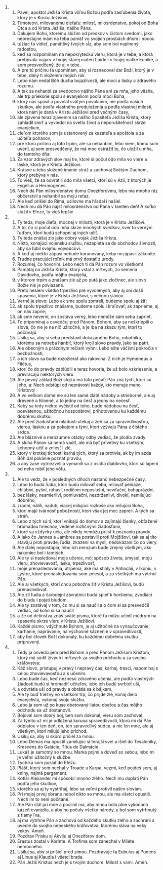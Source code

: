 <ol>
  <li>
    <ol>
      <li>Pavel, apoštol Ježiša Krista vôľou Božou podľa zasľúbenia života, ktorý je v Kristu Ježišovi,</li>
      <li>Timoteovi, milovanému dieťaťu: milosť, milosrdenstvo, pokoj od Boha Otca a od Krista Ježiša, nášho Pána.</li>
      <li>Ďakujem Bohu, ktorému slúžim od predkov v čistom svedomí, jako neprestajne mám na teba pamäť vo svojich prosbách dňom i nocou</li>
      <li>túžiac ťa vidieť, pamätlivý tvojich sĺz, aby som bol naplnený radosťou,</li>
      <li>keď sa rozpomínam na nepokryteckú vieru, ktorá je v tebe, a ktorá prebývala najprv v tvojej starej materi Loide i v tvojej matke Eunike, a som presvedčený, že aj v tebe.</li>
      <li>A pre tú príčinu ťa upomínam, aby si roznecoval dar Boží, ktorý je v tebe, daný ti vložením mojich rúk.</li>
      <li>Lebo nám nedal Bôh ducha bojazlivosti, ale moci a lásky a zdravého rozumu.</li>
      <li>A tak sa nehanbi za svedoctvo nášho Pána ani za mňa, jeho väzňa, ale trp priekorie spolu s evanjeliom podľa moci Boha,</li>
      <li>ktorý nás spasil a povolal svätým povolaním, nie podľa našich skutkov, ale podľa vlastného preduloženia a podľa vlastnej milosti, ktorá nám je daná v Kristu Ježišovi pred večnými časy,</li>
      <li>ale zjavená teraz zjavením sa nášho Spasiteľa Ježiša Krista, ktorý zahladil smrť a vyviedol na svetlo život a neporušiteľnosť skrze evanjelium,</li>
      <li>cieľom ktorého som ja ustanovený za kazateľa a apoštola a za učiteľa pohanov,</li>
      <li>pre ktorú príčinu aj toto trpím, ale sa nehanbím, lebo viem, komu som uveril, aj som presvedčený, že má moc ostrážiť to, čo uložil u mňa, do tamtoho dňa.</li>
      <li>Za vzor zdravých slov maj tie, ktoré si počul odo mňa vo viere a láske, ktorá je v Kristu Ježišovi.</li>
      <li>Krásne u teba složené imanie stráž a zachovaj Svätým Duchom, ktorý prebýva v nás.</li>
      <li>To vieš, že sa odvrátili odo mňa všetci, ktorí sú v Ázii, z ktorých je Fygellus a Hermogenes.</li>
      <li>Nech dá Pán milosrdenstvo domu Oneziforovmu, lebo ma mnoho ráz občerstvil a nehanbil sa moju reťaz.</li>
      <li>Ale keď prišiel do Ríma, usilovne ma hľadal i našiel.</li>
      <li>Nech mu dá Pán najsť milosrdenstvo od Pána v tamten deň! A koľko slúžil v Efeze, ty vieš lepšie.</li>
    </ol>
  </li>
  <li>
    <ol>
      <li>Ty teda, moje dieťa, mocnej v milosti, ktorá je v Kristu Ježišovi.</li>
      <li>A to, čo si počul odo mňa skrze mnohých svedkov, sver to verným ľuďom, ktorí budú schopní aj iných učiť.</li>
      <li>Ty teda znášaj zlo jako dobrý vojak Ježiša Krista.</li>
      <li>Nikto, konajúci vojenskú službu, nezapletá sa do obchodov živnosti, aby sa ľúbil svojmu vojvodcovi.</li>
      <li>A keď aj niekto zápasí nebude korunovaný, keby nezápasil zákonite.</li>
      <li>Trudne pracujúci roľník má prvý dostať z úrody.</li>
      <li>Rozumej, čo hovorím. Lebo nech ti dá Pán rozum vo všetkom!</li>
      <li>Pamätaj na Ježiša Krista, ktorý vstal z mŕtvych, zo semena Dávidovho, podľa môjho evanjelia,</li>
      <li>v ktorom trpím a znášam zlé až po putá jako zločinec, ale slovo Božie nie je poviazané.</li>
      <li>Preto nesiem všetko trpezlivo pre vyvolených, aby aj oni došli spasenia, ktoré je v Kristu Ježišovi, s večnou slávou.</li>
      <li>Verné je slovo: Lebo ak sme spolu zomreli, budeme spolu aj žiť;</li>
      <li>ak spolu trpezlivo znášame, budeme spolu i kraľovať; ak zaprieme, aj on nás zaprie;</li>
      <li>ak sme neverní, on zostáva verný, lebo nemôže sám seba zaprieť.</li>
      <li>To pripomínaj a osvedčuj pred Pánom, Bohom, aby sa neškriepili o slová, čo nie je na nič užitočné, a je iba na zkazu tým, ktorí to počúvajú.</li>
      <li>Usiluj sa, aby si seba predstavil dokázaného Bohu, robotníka, ktorému sa netreba hanbiť, ktorý krojí slovo pravdy, jako sa patrí.</li>
      <li>Ale obecným a prázdnym rečiam vyhni. Lebo ešte väčšmi pokročia v bezbožnosti,</li>
      <li>a ich slovo sa bude rozožierať ako rakovina. Z nich je Hymeneus a Filétus,</li>
      <li>ktorí čo do pravdy zablúdili a teraz hovoria, že už bolo vzkriesenie, a prevracajú niektorých vieru.</li>
      <li>Ale pevný základ Boží stojí a má túto pečať: Pán zná tých, ktorí sú jeho, a: Nech odstúpi od neprávosti každý, kto menuje meno Kristovo!</li>
      <li>A vo veľkom dome nie sú len samé zlaté nádoby a strieborné, ale aj drevené a hlinené, a to jedny na česť a jedny na nečesť.</li>
      <li>Keby sa tedy niekto vyčistil od toho, bude nádobou na česť, posvätenou, užitočnou hospodárovi, prihotovenou ku každému dobrému skutku.</li>
      <li>Ale pred žiadosťami mladosti utekaj a žeň sa za spravedlivosťou, vierou, láskou a za pokojom s tými, ktorí vzývajú Pána z čistého srdca.</li>
      <li>Ale bláznivé a nerozumné otázky odby vediac, že plodia zvady.</li>
      <li>A sluha Pánov sa nemá vadiť, ale má byť prívetivý ku všetkým, schopný učiť a zniesť i zlé,</li>
      <li>ktorý v krotkej tichosti karhá tých, ktorý sa protivia, ak by im azda Bôh dal pokánie poznať pravdu,</li>
      <li>a aby zase vytriezveli a vymanili sa z osídla diablovho, ktorí sú lapení od neho robiť jeho vôľu.</li>
    </ol>
  </li>
  <li>
    <ol>
      <li>Ale to vedz, že v posledných dňoch nastanú nebezpečné časy.</li>
      <li>Lebo to budú ľudia, ktorí budú milovať seba, milovať peniaze, chlúbiví, pyšní, rúhaví, rodičom neposlušní, nevďační, bohaprázdni,</li>
      <li>bez lásky, nesmierliví, pomluvační, nezdržanliví, divokí, nemilujúci dobrého,</li>
      <li>zradní, náhli, nadutí, viacej milujúci rozkoše ako milujúci Boha,</li>
      <li>ktorí majú tvárnosť pobožnosti, ktorí však jej moc zapreli. A tých sa stráň.</li>
      <li>Lebo z tých sú tí, ktorí vnikajú do domov a zajímajú žienky, obťažené hromadou hriechov, vedené rozličnými žiadosťami,</li>
      <li>ktoré sa vždycky učia, ale nikdy nemôžu prijsť k poznaniu pravdy.</li>
      <li>A jako čo Jannes a Jambres sa postavili proti Mojžišovi, tak sa aj títo staväjú proti pravde, ľudia, zkazení na mysli, nedokázaní čo do viery.</li>
      <li>Ale ďalej nepostúpia, lebo ich nerozum bude zrejmý všetkým, ako nakoniec bol i tamtých.</li>
      <li>Ale ty si nasledoval moje učenie, môj spôsob života, úmysel, moju vieru, zhovievavosť, lásku, trpezlivosť,</li>
      <li>moje prenasledovania, utrpenia, aké ma stihly v Antiochii, v Ikoniu, v Lystre, ktoré prenasledovania som zniesol, a zo všetkých ma vytrhol Pán.</li>
      <li>Ale aj všetkých, ktorí chcú pobožne žiť v Kristu Ježišovi, budú prenasledovať.</li>
      <li>Ale zlí ľudia a čarodejní závratníci budú spieť k horšiemu, zvodiaci do bludu i pojatí bludom.</li>
      <li>Ale ty zostávaj v tom, čo mu si sa naučil a o čom si sa presvedčil vediac, od koho si sa naučil</li>
      <li>a že od detinstva znáš sväté písma, ktoré ťa môžu učiniť múdrym na spasenie skrze vieru v Kristu Ježišovi.</li>
      <li>Každé písmo, vdýchnuté Bohom, je aj užitočné na vynaučovanie, karhanie, naprávanie, na výchovné káznenie v spravedlivosti,</li>
      <li>aby bol človek Boží dokonalý, ku každému dobrému skutku pripravený.</li>
    </ol>
  </li>
  <li>
    <ol>
      <li>Tedy ja osvedčujem pred Bohom a pred Pánom Ježišom Kristom, ktorý má súdiť živých i mŕtvych za svojho príchodu a za svojho kráľovstva:</li>
      <li>Káž slovo, pristupuj v pravý i nepravý čas, karhaj, tresci, napomínaj s celou zhovievavosťou a s učením.</li>
      <li>Lebo bude čas, keď neznesú zdravého učenia, ale podľa vlastných žiadostí budú si hromadiť učiteľov, lebo ich budú svrbieť uši,</li>
      <li>a odvrátia uši od pravdy a obrátia sa k bájkam.</li>
      <li>Ale ty buď triezvy vo všetkom trp, čo prijde zlé, konaj dielo evanjelistu, vykonaj svoju službu.</li>
      <li>Lebo ja som už po kuse obetovaný liatou obeťou a čas môjho odchodu sa už dostanovil.</li>
      <li>Bojoval som dobrý boj, beh som dokonal, vieru som zachoval.</li>
      <li>Za týmto už mi je odložená koruna spravedlivosti, ktorú mi dá Pán odplatou v ten deň, on, ten spravedlivý sudca, a nie len mne, ale aj všetkým, ktorí milujú jeho príchod.</li>
      <li>Usiluj sa, aby si skoro prišiel za mnou.</li>
      <li>Lebo Démas ma opustil zamilujúc si terajší svet a išiel do Tesaloniky, Krescens do Galácie, Títus do Dalmácie.</li>
      <li>Lukáš je samotný so mnou. Marka pojmi a doveď so sebou, lebo mi je veľmi užitočný k službe.</li>
      <li>Tychika som poslal do Efezu.</li>
      <li>Plášť, ktorý som nechal v Troade u Karpa, vezmi, keď pojdeš sem, aj knihy, najmä pergament.</li>
      <li>Kotlár Alexander mi spôsobil mnoho zlého. Nech mu doplatí Pán podľa jeho skutkov,</li>
      <li>ktorého sa aj ty vystríhaj, lebo sa veľmi protivil našim slovám.</li>
      <li>Pri mojej prvej obrane nebol nikto so mnou, ale ma všetci opustili. Nech im to neni počítané.</li>
      <li>Ale Pán stál pri mne a posilnil ma, aby mnou bola plne vykonaná kázeň evanjelia, a aby ho počuly všetky národy, a bol som vytrhnutý z tlamy ľva,</li>
      <li>aj ma vytrhne Pán a zachová od každého skutku zlého a zachráni a uvedie do svojho nebeského kráľovstva, ktorému sláva na veky vekov. Ameň.</li>
      <li>Pozdrav Prisku aj Akvilu aj Oneziforov dom.</li>
      <li>Erastus zostal v Korinte. A Trofima som zanechal v Miléte nemocného.</li>
      <li>Usiluj sa, aby si prišiel pred zimou. Pozdravuje ťa Eubulus aj Pudens aj Linus aj Klaudia i všetci bratia.</li>
      <li>Pán Ježiš Kristus nech je s tvojím duchom. Milosť s vami. Ameň.</li>
    </ol>
  </li>
</ol>